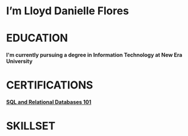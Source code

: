 <h1>I’m Lloyd Danielle Flores<h1/>
<h1>EDUCATION</h1>
<h4>  I'm currently pursuing a degree in Information Technology at New Era University<h4/>
<h1>CERTIFICATIONS</h1>
<h4><a href="https://courses.cognitiveclass.ai/certificates/5a46579b02294856858a7c5fea4725fc">SQL and Relational Databases 101 </a><h4/>
<h1>SKILLSET</h1>



